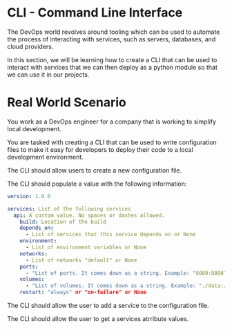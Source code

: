 # CLI - Command Line Interface

The DevOps world revolves around tooling which can be used to automate the process of interacting with services, such as servers, databases, and cloud providers. 

In this section, we will be learning how to create a CLI that can be used to interact with services that we can then deploy as a python module so that we can use it in our projects.

# Real World Scenario

You work as a DevOps engineer for a company that is working to simplify local development. 

You are tasked with creating a CLI that can be used to write configuration files to make it easy for developers to deploy their code to a local development environment. 

The CLI should allow users to create a new configuration file. 

The CLI should populate a value with the following information:

```yml
version: 1.0.0

services: List of the following services
  api: A custom value. No spaces or dashes allowed.
    build: Location of the build
    depends_on:
      - List of services that this service depends on or None
    environment:
      - List of environment variables or None
    networks:
      - List of networks "default" or None
    ports:
      - "List of ports. It comes down as a string. Example: "8080:8080" or None"
    volumes:
      - "List of volumes. It comes down as a string. Example: "./data:/data" or None"
    restart: "always" or "on-failure" or None
```

The CLI should allow the user to add a service to the configuration file.

The CLI should allow the user to get a services atrribute values.



